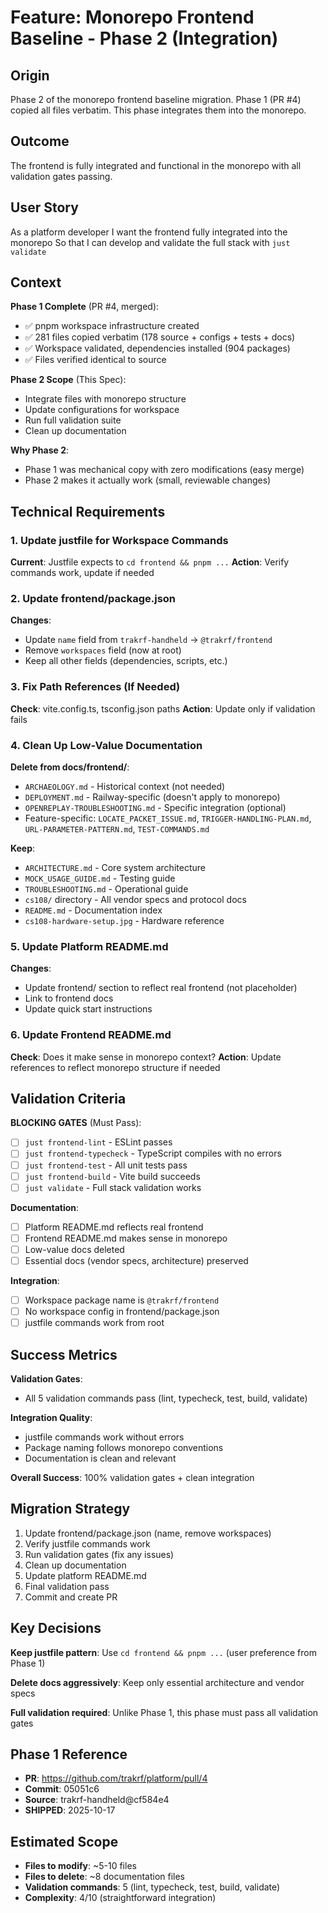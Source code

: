 # Feature: Monorepo Frontend Baseline - Phase 2 (Integration)

## Origin
Phase 2 of the monorepo frontend baseline migration. Phase 1 (PR #4) copied all files verbatim. This phase integrates them into the monorepo.

## Outcome
The frontend is fully integrated and functional in the monorepo with all validation gates passing.

## User Story
As a platform developer
I want the frontend fully integrated into the monorepo
So that I can develop and validate the full stack with `just validate`

## Context

**Phase 1 Complete** (PR #4, merged):
- ✅ pnpm workspace infrastructure created
- ✅ 281 files copied verbatim (178 source + configs + tests + docs)
- ✅ Workspace validated, dependencies installed (904 packages)
- ✅ Files verified identical to source

**Phase 2 Scope** (This Spec):
- Integrate files with monorepo structure
- Update configurations for workspace
- Run full validation suite
- Clean up documentation

**Why Phase 2**:
- Phase 1 was mechanical copy with zero modifications (easy merge)
- Phase 2 makes it actually work (small, reviewable changes)

## Technical Requirements

### 1. Update justfile for Workspace Commands
**Current**: Justfile expects to `cd frontend && pnpm ...`
**Action**: Verify commands work, update if needed

### 2. Update frontend/package.json
**Changes**:
- Update `name` field from `trakrf-handheld` → `@trakrf/frontend`
- Remove `workspaces` field (now at root)
- Keep all other fields (dependencies, scripts, etc.)

### 3. Fix Path References (If Needed)
**Check**: vite.config.ts, tsconfig.json paths
**Action**: Update only if validation fails

### 4. Clean Up Low-Value Documentation
**Delete from docs/frontend/**:
- `ARCHAEOLOGY.md` - Historical context (not needed)
- `DEPLOYMENT.md` - Railway-specific (doesn't apply to monorepo)
- `OPENREPLAY-TROUBLESHOOTING.md` - Specific integration (optional)
- Feature-specific: `LOCATE_PACKET_ISSUE.md`, `TRIGGER-HANDLING-PLAN.md`, `URL-PARAMETER-PATTERN.md`, `TEST-COMMANDS.md`

**Keep**:
- `ARCHITECTURE.md` - Core system architecture
- `MOCK_USAGE_GUIDE.md` - Testing guide
- `TROUBLESHOOTING.md` - Operational guide
- `cs108/` directory - All vendor specs and protocol docs
- `README.md` - Documentation index
- `cs108-hardware-setup.jpg` - Hardware reference

### 5. Update Platform README.md
**Changes**:
- Update frontend/ section to reflect real frontend (not placeholder)
- Link to frontend docs
- Update quick start instructions

### 6. Update Frontend README.md
**Check**: Does it make sense in monorepo context?
**Action**: Update references to reflect monorepo structure if needed

## Validation Criteria

**BLOCKING GATES** (Must Pass):
- [ ] `just frontend-lint` - ESLint passes
- [ ] `just frontend-typecheck` - TypeScript compiles with no errors
- [ ] `just frontend-test` - All unit tests pass
- [ ] `just frontend-build` - Vite build succeeds
- [ ] `just validate` - Full stack validation works

**Documentation**:
- [ ] Platform README.md reflects real frontend
- [ ] Frontend README.md makes sense in monorepo
- [ ] Low-value docs deleted
- [ ] Essential docs (vendor specs, architecture) preserved

**Integration**:
- [ ] Workspace package name is `@trakrf/frontend`
- [ ] No workspace config in frontend/package.json
- [ ] justfile commands work from root

## Success Metrics

**Validation Gates**:
- All 5 validation commands pass (lint, typecheck, test, build, validate)

**Integration Quality**:
- justfile commands work without errors
- Package naming follows monorepo conventions
- Documentation is clean and relevant

**Overall Success**: 100% validation gates + clean integration

## Migration Strategy

1. Update frontend/package.json (name, remove workspaces)
2. Verify justfile commands work
3. Run validation gates (fix any issues)
4. Clean up documentation
5. Update platform README.md
6. Final validation pass
7. Commit and create PR

## Key Decisions

**Keep justfile pattern**: Use `cd frontend && pnpm ...` (user preference from Phase 1)

**Delete docs aggressively**: Keep only essential architecture and vendor specs

**Full validation required**: Unlike Phase 1, this phase must pass all validation gates

## Phase 1 Reference

- **PR**: https://github.com/trakrf/platform/pull/4
- **Commit**: 05051c6
- **Source**: trakrf-handheld@cf584e4
- **SHIPPED**: 2025-10-17

## Estimated Scope

- **Files to modify**: ~5-10 files
- **Files to delete**: ~8 documentation files
- **Validation commands**: 5 (lint, typecheck, test, build, validate)
- **Complexity**: 4/10 (straightforward integration)
